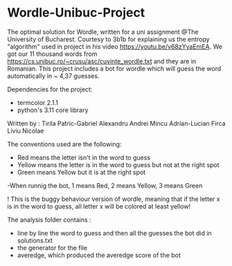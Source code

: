 # Wordle-Unibuc-Project
The optimal solution for Wordle, written for a uni assignment @The University of Bucharest. Courtesy to 3b1b for explaining us the entropy "algorithm" used in project in his video https://youtu.be/v68zYyaEmEA. We got our 11 thousand words from https://cs.unibuc.ro/~crusu/asc/cuvinte_wordle.txt and they are in Romanian.
This project includes a bot for wordle which will guess the word automatically in ~ 4,37 guesses.

Dependencies for the project:
- termcolor 2.1.1
- python's 3.11 core library

Written by :
Tirila Patric-Gabriel
Alexandru Andrei
Mincu Adrian-Lucian
Firca Liviu Nicolae



The conventions used are the following:
- Red means the letter isn't in the word to guess
- Yellow means the letter is in the word to guess but not at the right spot
- Green means Yellow but it is at the right spot


-When runnig the bot, 1 means Red, 2 means Yellow, 3 means Green

! This is the buggy behaviour version of wordle, meaning that if the letter x is in the word to guess, all letter x will be colored at least yellow!

The analysis folder contains :
- line by line the word to guess and then all the guesses the bot did in solutions.txt
- the generator for the file
- averedge, which produced the averedge score of the bot